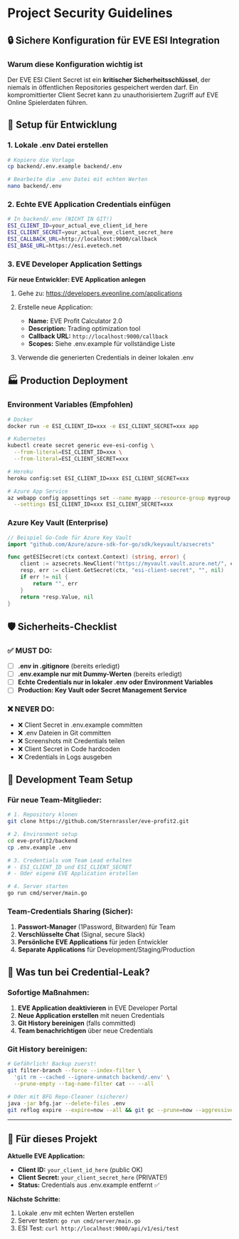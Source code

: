# Project Security Guidelines

## 🔒 Sichere Konfiguration für EVE ESI Integration

### Warum diese Konfiguration wichtig ist
Der EVE ESI Client Secret ist ein **kritischer Sicherheitsschlüssel**, der niemals in öffentlichen Repositories gespeichert werden darf. Ein kompromittierter Client Secret kann zu unauthorisiertem Zugriff auf EVE Online Spielerdaten führen.

## 🚀 Setup für Entwicklung

### 1. Lokale .env Datei erstellen
```bash
# Kopiere die Vorlage
cp backend/.env.example backend/.env

# Bearbeite die .env Datei mit echten Werten
nano backend/.env
```

### 2. Echte EVE Application Credentials einfügen
```bash
# In backend/.env (NICHT IN GIT!)
ESI_CLIENT_ID=your_actual_eve_client_id_here
ESI_CLIENT_SECRET=your_actual_eve_client_secret_here
ESI_CALLBACK_URL=http://localhost:9000/callback
ESI_BASE_URL=https://esi.evetech.net
```

### 3. EVE Developer Application Settings
**Für neue Entwickler: EVE Application anlegen**

1. Gehe zu: https://developers.eveonline.com/applications
2. Erstelle neue Application:
   - **Name:** EVE Profit Calculator 2.0
   - **Description:** Trading optimization tool
   - **Callback URL:** `http://localhost:9000/callback`
   - **Scopes:** Siehe .env.example für vollständige Liste

3. Verwende die generierten Credentials in deiner lokalen .env

## 🏭 Production Deployment

### Environment Variables (Empfohlen)
```bash
# Docker
docker run -e ESI_CLIENT_ID=xxx -e ESI_CLIENT_SECRET=xxx app

# Kubernetes
kubectl create secret generic eve-esi-config \
  --from-literal=ESI_CLIENT_ID=xxx \
  --from-literal=ESI_CLIENT_SECRET=xxx

# Heroku
heroku config:set ESI_CLIENT_ID=xxx ESI_CLIENT_SECRET=xxx

# Azure App Service
az webapp config appsettings set --name myapp --resource-group mygroup \
  --settings ESI_CLIENT_ID=xxx ESI_CLIENT_SECRET=xxx
```

### Azure Key Vault (Enterprise)
```go
// Beispiel Go-Code für Azure Key Vault
import "github.com/Azure/azure-sdk-for-go/sdk/keyvault/azsecrets"

func getESISecret(ctx context.Context) (string, error) {
    client := azsecrets.NewClient("https://myvault.vault.azure.net/", cred, nil)
    resp, err := client.GetSecret(ctx, "esi-client-secret", "", nil)
    if err != nil {
        return "", err
    }
    return *resp.Value, nil
}
```

## 🛡️ Sicherheits-Checklist

### ✅ MUST DO:
- [ ] **.env in .gitignore** (bereits erledigt)
- [ ] **.env.example nur mit Dummy-Werten** (bereits erledigt)
- [ ] **Echte Credentials nur in lokaler .env oder Environment Variables**
- [ ] **Production: Key Vault oder Secret Management Service**

### ❌ NEVER DO:
- ❌ Client Secret in .env.example committen
- ❌ .env Dateien in Git committen
- ❌ Screenshots mit Credentials teilen
- ❌ Client Secret in Code hardcoden
- ❌ Credentials in Logs ausgeben

## 🔧 Development Team Setup

### Für neue Team-Mitglieder:
```bash
# 1. Repository klonen
git clone https://github.com/Sternrassler/eve-profit2.git

# 2. Environment setup
cd eve-profit2/backend
cp .env.example .env

# 3. Credentials vom Team Lead erhalten
# - ESI_CLIENT_ID und ESI_CLIENT_SECRET
# - Oder eigene EVE Application erstellen

# 4. Server starten
go run cmd/server/main.go
```

### Team-Credentials Sharing (Sicher):
1. **Passwort-Manager** (1Password, Bitwarden) für Team
2. **Verschlüsselte Chat** (Signal, secure Slack)
3. **Persönliche EVE Applications** für jeden Entwickler
4. **Separate Applications** für Development/Staging/Production

## 🚨 Was tun bei Credential-Leak?

### Sofortige Maßnahmen:
1. **EVE Application deaktivieren** in EVE Developer Portal
2. **Neue Application erstellen** mit neuen Credentials
3. **Git History bereinigen** (falls committed)
4. **Team benachrichtigen** über neue Credentials

### Git History bereinigen:
```bash
# Gefährlich! Backup zuerst!
git filter-branch --force --index-filter \
  'git rm --cached --ignore-unmatch backend/.env' \
  --prune-empty --tag-name-filter cat -- --all

# Oder mit BFG Repo-Cleaner (sicherer)
java -jar bfg.jar --delete-files .env
git reflog expire --expire=now --all && git gc --prune=now --aggressive
```

---

## 🎯 Für dieses Projekt

**Aktuelle EVE Application:**
- **Client ID:** `your_client_id_here` (public OK)
- **Client Secret:** `your_client_secret_here` (PRIVATE!)
- **Status:** Credentials aus .env.example entfernt ✅

**Nächste Schritte:**
1. Lokale .env mit echten Werten erstellen
2. Server testen: `go run cmd/server/main.go`
3. ESI Test: `curl http://localhost:9000/api/v1/esi/test`
